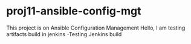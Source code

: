 # proj11-ansible-config-mgt
This project is on Ansible Configuration Management
Hello, I am testing artifacts build in jenkins
-Testing Jenkins build
